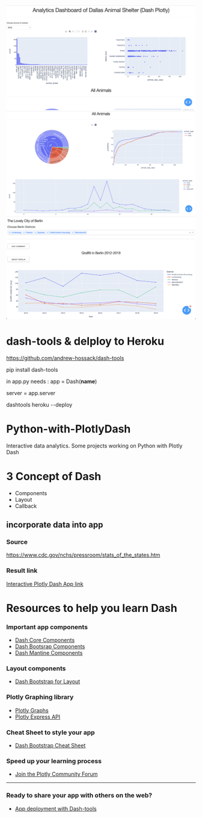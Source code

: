 ![PlotlyDash1](https://github.com/sysphcd/Python-with-PlotlyDash/blob/main/PlotlyDash1.png)
![PlotlyDash2](https://github.com/sysphcd/Python-with-PlotlyDash/blob/main/PlotlyDash2.png)
![PlotlyDash3](https://github.com/sysphcd/Python-with-PlotlyDash/blob/main/PlotlyDash3.png)

# dash-tools & delploy to Heroku 
https://github.com/andrew-hossack/dash-tools

pip install dash-tools

in app.py needs : 
app = Dash(__name__)

server = app.server

dashtools heroku --deploy


# Python-with-PlotlyDash
Interactive data analytics. Some projects working on Python with Plotly Dash

# 3 Concept of Dash 
-  Components
-  Layout
-  Callback


## incorporate data into app
### Source 
https://www.cdc.gov/nchs/pressroom/stats_of_the_states.htm

### Result link
[Interactive Plotly Dash App link](https://python-with-dashplotly.herokuapp.com/)


# Resources to help you learn Dash
 
### Important app components
 - [Dash Core Components](https://dash.plotly.com/dash-core-components)
 - [Dash Bootsrap Components](https://dash-bootstrap-components.opensource.faculty.ai/docs/components/)
 - [Dash Mantine Components](https://www.dash-mantine-components.com/)

### Layout components
 - [Dash Bootstrap for Layout](https://dash-bootstrap-components.opensource.faculty.ai/docs/components/layout/)

### Plotly Graphing library
 - [Plotly Graphs](https://plotly.com/python/)
 - [Plotly Express API](https://plotly.com/python-api-reference/plotly.express.html)

### Cheat Sheet to style your app
 - [Dash Bootstrap Cheat Sheet](https://dashcheatsheet.pythonanywhere.com/)

### Speed up your learning process
 - [Join the Plotly Community Forum](https://community.plotly.com)

---

### Ready to share your app with others on the web?
 - [App deployment with Dash-tools](https://github.com/andrew-hossack/dash-tools)
